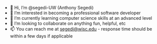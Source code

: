 - 👋 Hi, I’m @segedi-UW (Anthony Segedi)
- 👀 I’m interested in becoming a professional software developer
- 🌱 I’m currently learning computer science skills at an advanced level
- 💞️ I’m looking to collaborate on anything fun, helpful, etc
- 📫 You can reach me at segedi@wisc.edu - response time should be within a few days if applicable

<!---
segedi-UW/segedi-UW is a ✨ special ✨ repository because its `README.md` (this file) appears on your GitHub profile.
You can click the Preview link to take a look at your changes.
--->
